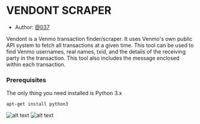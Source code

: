 # VENDONT SCRAPER

* Author: [@037](https://twitter.com/037)

Vendont is a Venmo transaction finder/scraper. It uses Venmo's own public API system to fetch all transactions at a given time. This tool can be used to find Venmo usernames, real names, txid, and the details of the receiving party in the transaction. This tool also includes the message enclosed within each transaction.               

### Prerequisites

The only thing you need installed is Python 3.x

```
apt-get install python3
```

![alt text](https://raw.githubusercontent.com/649/Vendont-Scraper/master/2.png)
![alt text](https://raw.githubusercontent.com/649/Vendont-Scraper/master/1.png)
